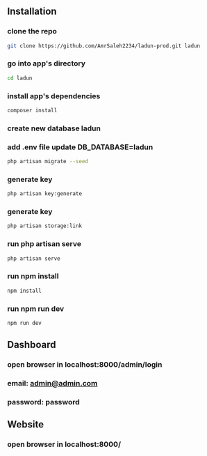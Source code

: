 
## Installation

### clone the repo
``` bash
git clone https://github.com/AmrSaleh2234/ladun-prod.git ladun
```
### go into app's directory
``` bash
cd ladun
```
### install app's dependencies
``` bash
composer install
```
### create new database ladun

### add .env file update DB_DATABASE=ladun
``` bash
php artisan migrate --seed
```
### generate key
``` bash
php artisan key:generate
```
### generate key
``` bash
php artisan storage:link
```
### run php artisan serve
``` bash
php artisan serve
```
### run npm install
``` bash
npm install
```
### run npm run dev
``` bash
npm run dev
```

## Dashboard
### open browser in localhost:8000/admin/login
### email: admin@admin.com
### password: password
## Website
### open browser in localhost:8000/
```